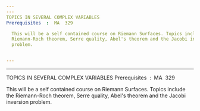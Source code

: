 ```yaml
---
---
TOPICS IN SEVERAL COMPLEX VARIABLES
Prerequisites  :  MA  329 

  This will be a self contained course on Riemann Surfaces. Topics include the
  Riemann-Roch theorem, Serre quality, Abel's theorem and the Jacobi inversion
  problem.


---
```

---
TOPICS IN SEVERAL COMPLEX VARIABLES
Prerequisites  :  MA  329 

  This will be a self contained course on Riemann Surfaces. Topics include the
  Riemann-Roch theorem, Serre quality, Abel's theorem and the Jacobi inversion
  problem.


